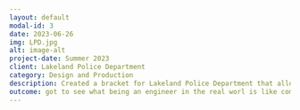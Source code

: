 ```yaml
---
layout: default
modal-id: 3
date: 2023-06-26
img: LPD.jpg
alt: image-alt
project-date: Summer 2023
client: Lakeland Police Department
category: Design and Production
description: Created a bracket for Lakeland Police Department that allows them to attach their Axon Signal Sidearm modules to their Alien Gear Duty Holsters. Currently hold a Provsional Patent.
outcome: got to see what being an engineer in the real worl is like commonication ideas and testing designs, also legal process of working with laywers fro liability and obtaining a Provisonal Patent.
---
```

